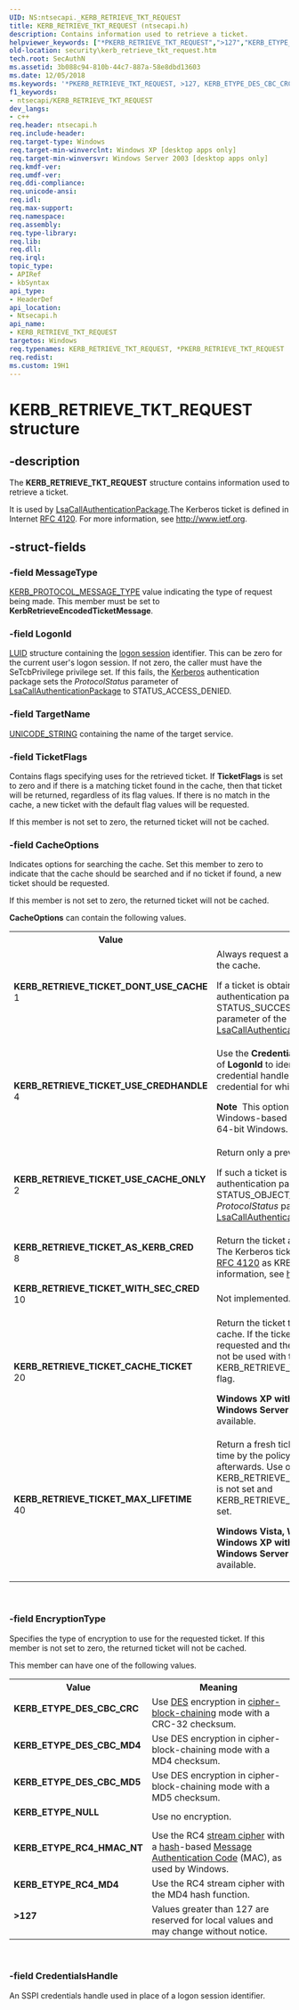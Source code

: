 ```yaml
---
UID: NS:ntsecapi._KERB_RETRIEVE_TKT_REQUEST
title: KERB_RETRIEVE_TKT_REQUEST (ntsecapi.h)
description: Contains information used to retrieve a ticket.
helpviewer_keywords: ["*PKERB_RETRIEVE_TKT_REQUEST",">127","KERB_ETYPE_DES_CBC_CRC","KERB_ETYPE_DES_CBC_MD4","KERB_ETYPE_DES_CBC_MD5","KERB_ETYPE_NULL","KERB_ETYPE_RC4_HMAC_NT","KERB_ETYPE_RC4_MD4","KERB_RETRIEVE_TICKET_AS_KERB_CRED","KERB_RETRIEVE_TICKET_CACHE_TICKET","KERB_RETRIEVE_TICKET_DONT_USE_CACHE","KERB_RETRIEVE_TICKET_MAX_LIFETIME","KERB_RETRIEVE_TICKET_USE_CACHE_ONLY","KERB_RETRIEVE_TICKET_USE_CREDHANDLE","KERB_RETRIEVE_TICKET_WITH_SEC_CRED","KERB_RETRIEVE_TKT_REQUEST","KERB_RETRIEVE_TKT_REQUEST structure [Security]","PKERB_RETRIEVE_TKT_REQUEST","PKERB_RETRIEVE_TKT_REQUEST structure pointer [Security]","_lsa_kerb_retrieve_tkt_request","ntsecapi/KERB_RETRIEVE_TKT_REQUEST","ntsecapi/PKERB_RETRIEVE_TKT_REQUEST","security.kerb_retrieve_tkt_request"]
old-location: security\kerb_retrieve_tkt_request.htm
tech.root: SecAuthN
ms.assetid: 3b088c94-810b-44c7-887a-58e8dbd13603
ms.date: 12/05/2018
ms.keywords: '*PKERB_RETRIEVE_TKT_REQUEST, >127, KERB_ETYPE_DES_CBC_CRC, KERB_ETYPE_DES_CBC_MD4, KERB_ETYPE_DES_CBC_MD5, KERB_ETYPE_NULL, KERB_ETYPE_RC4_HMAC_NT, KERB_ETYPE_RC4_MD4, KERB_RETRIEVE_TICKET_AS_KERB_CRED, KERB_RETRIEVE_TICKET_CACHE_TICKET, KERB_RETRIEVE_TICKET_DONT_USE_CACHE, KERB_RETRIEVE_TICKET_MAX_LIFETIME, KERB_RETRIEVE_TICKET_USE_CACHE_ONLY, KERB_RETRIEVE_TICKET_USE_CREDHANDLE, KERB_RETRIEVE_TICKET_WITH_SEC_CRED, KERB_RETRIEVE_TKT_REQUEST, KERB_RETRIEVE_TKT_REQUEST structure [Security], PKERB_RETRIEVE_TKT_REQUEST, PKERB_RETRIEVE_TKT_REQUEST structure pointer [Security], _lsa_kerb_retrieve_tkt_request, ntsecapi/KERB_RETRIEVE_TKT_REQUEST, ntsecapi/PKERB_RETRIEVE_TKT_REQUEST, security.kerb_retrieve_tkt_request'
f1_keywords:
- ntsecapi/KERB_RETRIEVE_TKT_REQUEST
dev_langs:
- c++
req.header: ntsecapi.h
req.include-header: 
req.target-type: Windows
req.target-min-winverclnt: Windows XP [desktop apps only]
req.target-min-winversvr: Windows Server 2003 [desktop apps only]
req.kmdf-ver: 
req.umdf-ver: 
req.ddi-compliance: 
req.unicode-ansi: 
req.idl: 
req.max-support: 
req.namespace: 
req.assembly: 
req.type-library: 
req.lib: 
req.dll: 
req.irql: 
topic_type:
- APIRef
- kbSyntax
api_type:
- HeaderDef
api_location:
- Ntsecapi.h
api_name:
- KERB_RETRIEVE_TKT_REQUEST
targetos: Windows
req.typenames: KERB_RETRIEVE_TKT_REQUEST, *PKERB_RETRIEVE_TKT_REQUEST
req.redist: 
ms.custom: 19H1
---
```


# KERB_RETRIEVE_TKT_REQUEST structure


## -description


The <b>KERB_RETRIEVE_TKT_REQUEST</b> structure contains information used to retrieve a ticket.

It is used by 
<a href="https://docs.microsoft.com/windows/desktop/api/ntsecapi/nf-ntsecapi-lsacallauthenticationpackage">LsaCallAuthenticationPackage</a>.The Kerberos ticket is defined in Internet <a href="http://www.ietf.org/rfc/rfc4120.txt">RFC 4120</a>. For more information, see <a href="https://www.ietf.org/">http://www.ietf.org</a>.


## -struct-fields




### -field MessageType


<a href="https://docs.microsoft.com/windows/desktop/api/ntsecapi/ne-ntsecapi-kerb_protocol_message_type">KERB_PROTOCOL_MESSAGE_TYPE</a> value indicating the type of request being made. This member must be set to <b>KerbRetrieveEncodedTicketMessage</b>.


### -field LogonId


<a href="https://docs.microsoft.com/windows/desktop/api/winnt/ns-winnt-luid">LUID</a> structure containing the <a href="https://docs.microsoft.com/windows/desktop/SecGloss/l-gly">logon session</a> identifier. This can be zero for the current user's logon session. If not zero, the caller must have the SeTcbPrivilege privilege set. If this fails, the <a href="https://docs.microsoft.com/windows/desktop/SecGloss/k-gly">Kerberos</a> authentication package sets the <i>ProtocolStatus</i> parameter of <a href="https://docs.microsoft.com/windows/desktop/api/ntsecapi/nf-ntsecapi-lsacallauthenticationpackage">LsaCallAuthenticationPackage</a> to STATUS_ACCESS_DENIED.


### -field TargetName


<a href="https://docs.microsoft.com/windows/desktop/api/subauth/ns-subauth-unicode_string">UNICODE_STRING</a> containing the name of the target service.


### -field TicketFlags

Contains flags specifying uses for the retrieved ticket. If <b>TicketFlags</b> is set to zero and if there is a matching ticket found in the cache, then that ticket will be returned, regardless of its flag values. If there is no match in the cache, a new ticket with the default flag values will be requested. 




If this member is not set to zero, the returned ticket will not be cached.


### -field CacheOptions

Indicates options for searching the cache. Set this member to zero to indicate that the cache should be searched and if no ticket if found, a new ticket should be requested. 




If this member is not set to zero, the returned ticket will not be cached.

<b>CacheOptions</b> can contain the following values.

<table>
<tr>
<th>Value</th>
<th>Meaning</th>
</tr>
<tr>
<td width="40%"><a id="KERB_RETRIEVE_TICKET_DONT_USE_CACHE"></a><a id="kerb_retrieve_ticket_dont_use_cache"></a><dl>
<dt><b>KERB_RETRIEVE_TICKET_DONT_USE_CACHE</b></dt>
<dt>1</dt>
</dl>
</td>
<td width="60%">
Always request a new ticket; do not search the cache. 




If a ticket is obtained, the Kerberos authentication package returns STATUS_SUCCESS in the <i>ProtocolStatus</i> parameter of the <a href="https://docs.microsoft.com/windows/desktop/api/ntsecapi/nf-ntsecapi-lsacallauthenticationpackage">LsaCallAuthenticationPackage</a> function.

</td>
</tr>
<tr>
<td width="40%"><a id="KERB_RETRIEVE_TICKET_USE_CREDHANDLE"></a><a id="kerb_retrieve_ticket_use_credhandle"></a><dl>
<dt><b>KERB_RETRIEVE_TICKET_USE_CREDHANDLE</b></dt>
<dt>4</dt>
</dl>
</td>
<td width="60%">
Use the <b>CredentialsHandle</b> member instead of <b>LogonId</b> to identify the logon session. The credential handle is used as the client credential for which the ticket is retrieved

<b>Note</b>  This option is not available for 32-bit Windows-based applications running on 64-bit Windows.

</td>
</tr>
<tr>
<td width="40%"><a id="KERB_RETRIEVE_TICKET_USE_CACHE_ONLY"></a><a id="kerb_retrieve_ticket_use_cache_only"></a><dl>
<dt><b>KERB_RETRIEVE_TICKET_USE_CACHE_ONLY</b></dt>
<dt>2</dt>
</dl>
</td>
<td width="60%">
Return only a previously cached ticket. 




If such a ticket is not found, the Kerberos authentication package returns STATUS_OBJECT_NAME_NOT_FOUND in the <i>ProtocolStatus</i> parameter of the <a href="https://docs.microsoft.com/windows/desktop/api/ntsecapi/nf-ntsecapi-lsacallauthenticationpackage">LsaCallAuthenticationPackage</a> function.

</td>
</tr>
<tr>
<td width="40%"><a id="KERB_RETRIEVE_TICKET_AS_KERB_CRED"></a><a id="kerb_retrieve_ticket_as_kerb_cred"></a><dl>
<dt><b>KERB_RETRIEVE_TICKET_AS_KERB_CRED</b></dt>
<dt>8</dt>
</dl>
</td>
<td width="60%">
Return the ticket as a Kerberos credential. The Kerberos ticket is defined in Internet <a href="http://www.ietf.org/rfc/rfc4120.txt">RFC 4120</a> as KRB_CRED. For more information, see <a href="https://www.ietf.org/">http://www.ietf.org</a>. 



							

</td>
</tr>
<tr>
<td width="40%"><a id="KERB_RETRIEVE_TICKET_WITH_SEC_CRED"></a><a id="kerb_retrieve_ticket_with_sec_cred"></a><dl>
<dt><b>KERB_RETRIEVE_TICKET_WITH_SEC_CRED</b></dt>
<dt>10</dt>
</dl>
</td>
<td width="60%">
Not implemented.

</td>
</tr>
<tr>
<td width="40%"><a id="KERB_RETRIEVE_TICKET_CACHE_TICKET"></a><a id="kerb_retrieve_ticket_cache_ticket"></a><dl>
<dt><b>KERB_RETRIEVE_TICKET_CACHE_TICKET</b></dt>
<dt>20</dt>
</dl>
</td>
<td width="60%">
Return the ticket that is currently in the cache. If the ticket is not in the cache, it is requested and then cached. This flag should not be used with the KERB_RETRIEVE_TICKET_DONT_USE_CACHE flag. 




<b>Windows XP with SP1 and earlier and Windows Server 2003:  </b>This option is not available.

</td>
</tr>
<tr>
<td width="40%"><a id="KERB_RETRIEVE_TICKET_MAX_LIFETIME"></a><a id="kerb_retrieve_ticket_max_lifetime"></a><dl>
<dt><b>KERB_RETRIEVE_TICKET_MAX_LIFETIME</b></dt>
<dt>40</dt>
</dl>
</td>
<td width="60%">
Return a fresh ticket with maximum allowed time by the policy. The ticker is cached afterwards. Use of this flag implies that KERB_RETRIEVE_TICKET_USE_CACHE_ONLY is not set and KERB_RETRIEVE_TICKET_CACHE_TICKET is set. 




<b>Windows Vista, Windows Server 2008, Windows XP with SP1 and earlier and Windows Server 2003:  </b>This option is not available.

</td>
</tr>
</table>
 


### -field EncryptionType

Specifies the type of encryption to use for the requested ticket. If this member is not set to zero, the returned ticket will not be cached. 




This member can have one of the following values.

<table>
<tr>
<th>Value</th>
<th>Meaning</th>
</tr>
<tr>
<td width="40%"><a id="KERB_ETYPE_DES_CBC_CRC"></a><a id="kerb_etype_des_cbc_crc"></a><dl>
<dt><b>KERB_ETYPE_DES_CBC_CRC</b></dt>
</dl>
</td>
<td width="60%">
Use <a href="https://docs.microsoft.com/windows/desktop/SecGloss/d-gly">DES</a> encryption in <a href="https://docs.microsoft.com/windows/desktop/SecGloss/c-gly">cipher-block-chaining</a> mode with a CRC-32 checksum.

</td>
</tr>
<tr>
<td width="40%"><a id="KERB_ETYPE_DES_CBC_MD4"></a><a id="kerb_etype_des_cbc_md4"></a><dl>
<dt><b>KERB_ETYPE_DES_CBC_MD4</b></dt>
</dl>
</td>
<td width="60%">
Use DES encryption in cipher-block-chaining mode with a MD4 checksum.

</td>
</tr>
<tr>
<td width="40%"><a id="KERB_ETYPE_DES_CBC_MD5"></a><a id="kerb_etype_des_cbc_md5"></a><dl>
<dt><b>KERB_ETYPE_DES_CBC_MD5</b></dt>
</dl>
</td>
<td width="60%">
Use DES encryption in cipher-block-chaining mode with a MD5 checksum.

</td>
</tr>
<tr>
<td width="40%"><a id="KERB_ETYPE_NULL"></a><a id="kerb_etype_null"></a><dl>
<dt><b>KERB_ETYPE_NULL</b></dt>
</dl>
</td>
<td width="60%">
Use no encryption.

</td>
</tr>
<tr>
<td width="40%"><a id="KERB_ETYPE_RC4_HMAC_NT"></a><a id="kerb_etype_rc4_hmac_nt"></a><dl>
<dt><b>KERB_ETYPE_RC4_HMAC_NT</b></dt>
</dl>
</td>
<td width="60%">
Use the RC4 <a href="https://docs.microsoft.com/windows/desktop/SecGloss/s-gly">stream cipher</a> with a <a href="https://docs.microsoft.com/windows/desktop/SecGloss/h-gly">hash</a>-based <a href="https://docs.microsoft.com/windows/desktop/SecGloss/m-gly">Message Authentication Code</a> (MAC), as used by Windows.

</td>
</tr>
<tr>
<td width="40%"><a id="KERB_ETYPE_RC4_MD4"></a><a id="kerb_etype_rc4_md4"></a><dl>
<dt><b>KERB_ETYPE_RC4_MD4</b></dt>
</dl>
</td>
<td width="60%">
Use the RC4 stream cipher with the MD4 hash function.

</td>
</tr>
<tr>
<td width="40%"><a id="_127"></a><dl>
<dt><b>&gt;127</b></dt>
</dl>
</td>
<td width="60%">
Values greater than 127 are reserved for local values and may change without notice.

</td>
</tr>
</table>
 


### -field CredentialsHandle

An SSPI credentials handle used in place of a logon session identifier.

